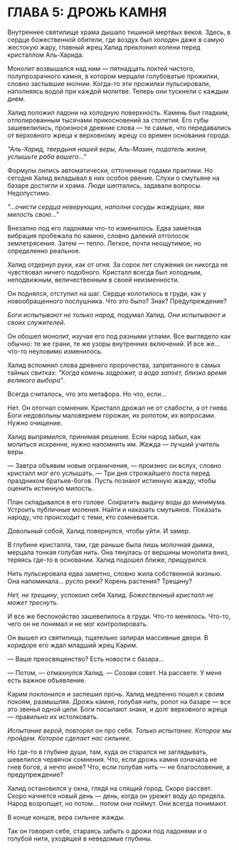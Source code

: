 
# ГЛАВА 5: ДРОЖЬ КАМНЯ

Внутреннее святилище храма дышало тишиной мертвых веков. Здесь, в сердце божественной обители, где воздух был холоден даже в самую жестокую жару, главный жрец Халид преклонил колени перед кристаллом Аль-Харида.

Монолит возвышался над ним — пятнадцать локтей чистого, полупрозрачного камня, в котором мерцали голубоватые прожилки, словно застывшие молнии. Когда-то эти прожилки пульсировали, наполняясь водой при каждой молитве. Теперь они тускнели с каждым днем.

Халид положил ладони на холодную поверхность. Камень был гладким, отполированным тысячами прикосновений за столетия. Его губы зашевелились, произнося древние слова — те самые, что передавались от верховного жреца к верховному жрецу со времен основания города.

_"Аль-Харид, твердыня нашей веры, Аль-Мазин, податель жизни, услышьте раба вашего..."_

Формулы лились автоматически, отточенные годами практики. Но сегодня Халид вкладывал в них особое рвение. Слухи о смутьяне на базаре достигли и храма. Люди шептались, задавали вопросы. Недопустимо.

_"...очисти сердца неверующих, наполни сосуды жаждущих, яви милость свою..."_

Внезапно под его ладонями что-то изменилось. Едва заметная вибрация пробежала по камню, словно далекий отголосок землетрясения. Затем — тепло. Легкое, почти неощутимое, но определенно реальное.

Халид отдернул руки, как от огня. За сорок лет служения он никогда не чувствовал ничего подобного. Кристалл всегда был холодным, неподвижным, величественным в своей неизменности.

Он поднялся, отступил на шаг. Сердце колотилось в груди, как у новообращенного послушника. Что это было? Знак? Предупреждение?

_Боги испытывают не только народ_, подумал Халид. _Они испытывают и своих служителей_.

Он обошел монолит, изучая его под разными углами. Все выглядело как обычно: те же грани, те же узоры внутренних включений. И все же... что-то неуловимо изменилось.

Халид вспомнил слова древнего пророчества, запрятанного в самых тайных свитках: _"Когда камень задрожит, а вода запоет, близко время великого выбора"_.

Всегда считалось, что это метафора. Но что, если...

Нет. Он отогнал сомнения. Кристалл дрожал не от слабости, а от гнева. Боги недовольны маловерием горожан, их ропотом, их вопросами. Нужно очищение.

Халид выпрямился, принимая решение. Если народ забыл, как молиться искренне, нужно напомнить им. Жажда — лучший учитель веры.

— Завтра объявим новые ограничения, — произнес он вслух, словно кристалл мог его услышать. — Три дня строжайшего поста перед праздником братьев-богов. Пусть познают истинную жажду, чтобы оценить истинную милость.

План складывался в его голове. Сократить выдачу воды до минимума. Устроить публичные моления. Найти и наказать смутьянов. Показать народу, что происходит с теми, кто сомневается.

Довольный собой, Халид повернулся, чтобы уйти. И замер.

В глубине кристалла, там, где раньше была лишь молочная дымка, мерцала тонкая голубая нить. Она тянулась от вершины монолита вниз, теряясь где-то в основании. Халид подошел ближе, прищурился.

Нить пульсировала едва заметно, словно жила собственной жизнью. Она напоминала... русло реки? Корень растения? Трещину?

_Нет, не трещину_, успокоил себя Халид. _Божественный кристалл не может треснуть_.

И все же беспокойство зашевелилось в груди. Что-то менялось. Что-то, чего он не понимал и не мог контролировать.

Он вышел из святилища, тщательно запирая массивные двери. В коридоре его ждал младший жрец Карим.

— Ваше преосвященство? Есть новости с базара...

— Потом, — отмахнулся Халид. — Созови совет. На рассвете. У меня есть важное объявление.

Карим поклонился и заспешил прочь. Халид медленно пошел к своим покоям, размышляя. Дрожь камня, голубая нить, ропот на базаре — все это звенья одной цепи. Боги посылают знаки, и долг верховного жреца — правильно их истолковать.

_Испытание верой_, повторял он про себя. _Только испытание. Которое мы пройдем. Которое сделает нас сильнее_.

Но где-то в глубине души, там, куда он старался не заглядывать, шевелился червячок сомнения. Что, если дрожь камня означала не гнев богов, а нечто иное? Что, если голубая нить — не благословение, а предупреждение?

Халид остановился у окна, глядя на спящий город. Скоро рассвет. Скоро начнется новый день — день, когда он урежет воду до предела. Народ возропщет, но потом... потом они поймут. Они всегда понимают.

В конце концов, вера сильнее жажды.

Так он говорил себе, стараясь забыть о дрожи под ладонями и о голубой нити, уходящей в неведомые глубины.